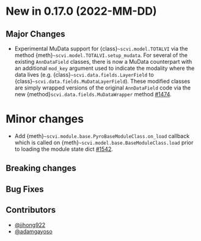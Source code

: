 # New in 0.17.0 (2022-MM-DD)

## Major Changes

- Experimental MuData support for {class}`~scvi.model.TOTALVI` via the method {meth}`~scvi.model.TOTALVI.setup_mudata`. For several of the existing `AnnDataField` classes, there is now a MuData counterpart with an additional `mod_key` argument used to indicate the modality where the data lives (e.g. {class}`~scvi.data.fields.LayerField` to {class}`~scvi.data.fields.MuDataLayerField`). These modified classes are simply wrapped versions of the original `AnnDataField` code via  the new {method}`scvi.data.fields.MuDataWrapper` method [#1474].

# Minor changes
- Add {meth}`~scvi.module.base.PyroBaseModuleClass.on_load` callback which is called on {meth}`~scvi.model.base.BaseModuleClass.load` prior to loading the module state dict [#1542].

## Breaking changes

## Bug Fixes

## Contributors

- [@jjhong922]
- [@adamgayoso]

[#1474]: https://github.com/YosefLab/scvi-tools/pull/1474
[#1542]: https://github.com/YosefLab/scvi-tools/pull/1542

[@jjhong922]: https://github.com/jjhong922
[@adamgayoso]: https://github.com/adamgayoso

